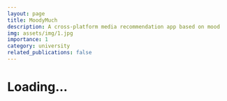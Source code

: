 ```yaml
---
layout: page
title: MoodyMuch
description: A cross-platform media recommendation app based on mood
img: assets/img/1.jpg
importance: 1
category: university
related_publications: false
---
```


# Loading...

